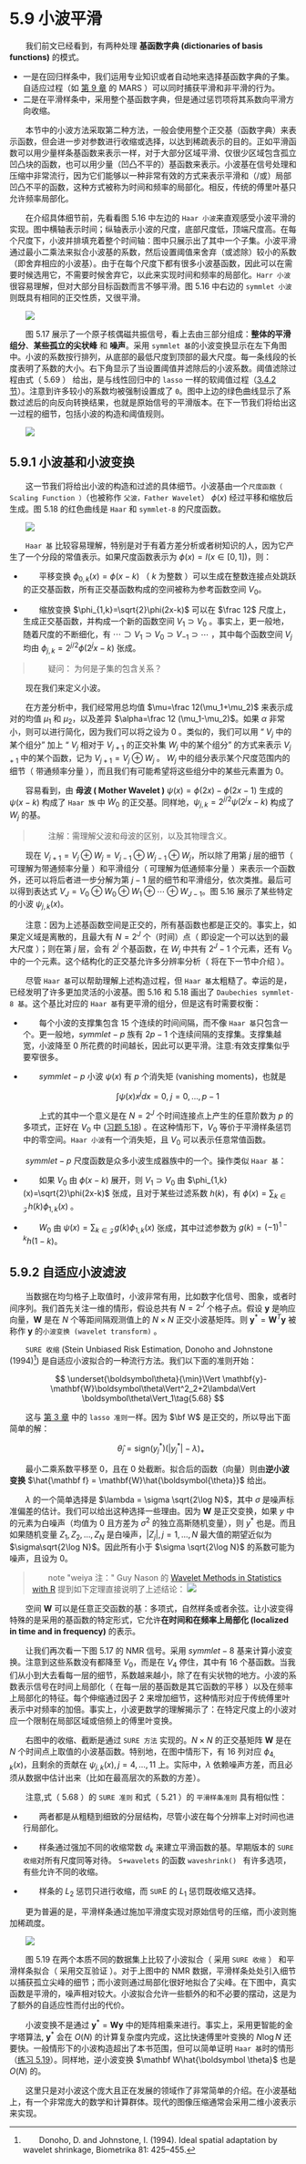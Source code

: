 # 5.9 小波平滑

<style>p{text-indent:2em;2}</style>

我们前文已经看到，有两种处理 **基函数字典 (dictionaries of basis functions)** 的模式。

- 一是在回归样条中，我们运用专业知识或者自动地来选择基函数字典的子集。自适应过程（如 [第 9 章](../09-Additive-Models-Trees-and-Related-Methods/9.0-Introduction/index.html) 的 MARS ）可以同时捕获平滑和非平滑的行为。
- 二是在平滑样条中，采用整个基函数字典，但是通过惩罚项将其系数向平滑方向收缩。

本节中的小波方法采取第二种方法，一般会使用整个正交基（函数字典）来表示函数，但会进一步对参数进行收缩或选择，以达到稀疏表示的目的。正如平滑函数可以用少量样条基函数来表示一样，对于大部分区域平滑、仅很少区域包含孤立凹凸块的函数，也可以用少量（凹凸不平的）基函数来表示。小波基在信号处理和压缩中非常流行，因为它们能够以一种非常有效的方式来表示平滑和（/或）局部凹凸不平的函数，这种方式被称为时间和频率的局部化。相反，传统的傅里叶基只允许频率局部化。

在介绍具体细节前，先看看图 5.16 中左边的 `Haar 小波`来直观感受小波平滑的实现。图中横轴表示时间；纵轴表示小波的尺度，底部尺度低，顶端尺度高。在每个尺度下，小波并排填充着整个时间轴：图中只展示出了其中一个子集。小波平滑通过最小二乘法来拟合小波基的系数，然后设置阈值来舍弃（或滤除）较小的系数（即舍弃相应的小波基）。由于在每个尺度下都有很多小波基函数，因此可以在需要时候选用它，不需要时候舍弃它，以此来实现时间和频率的局部化。`Harr 小波`很容易理解，但对大部分目标函数而言不够平滑。图 5.16 中右边的 `symmlet 小波`则既具有相同的正交性质，又很平滑。

![](../img/05/fig5.16.png)

图 5.17 展示了一个原子核偶磁共振信号，看上去由三部分组成：**整体的平滑组分**、**某些孤立的尖状峰** 和 **噪声**。采用 `symmlet 基`的小波变换显示在左下角图中。小波的系数按行排列，从底部的最低尺度到顶部的最大尺度。每一条线段的长度表明了系数的大小。右下角显示了当设置阈值并滤除后的小波系数。阈值滤除过程由式（ 5.69 ） 给出，是与线性回归中的 `lasso` 一样的软阈值过程（[3.4.2 节](../03-Linear-Methods-for-Regression/3.4-Shrinkage-Methods/index.html)）。注意到许多较小的系数均被强制设置成了 `0`。图中上边的绿色曲线显示了系数过滤后的向反向转换结果，也就是原始信号的平滑版本。在下一节我们将给出这一过程的细节，包括小波的构造和阈值规则。

![](../img/05/fig5.17.png)

## 5.9.1 小波基和小波变换

这一节我们将给出小波的构造和过滤的具体细节。小波基由一个`尺度函数（ Scaling Function ）`（也被称作 `父波，Father Wavelet`） $\phi(x)$ 经过平移和缩放后生成。图 5.18 的红色曲线是 `Haar` 和 `symmlet-8` 的尺度函数。

![](../img/05/fig5.18.png)

`Haar 基` 比较容易理解，特别是对于有着方差分析或者树知识的人，因为它产生了一个分段的常值表示。如果尺度函数表示为 $\phi(x) = I(x\in [0,1])$，则：

- 平移变换 $\phi_{0,k}(x)=\phi(x-k)$ （ $k$ 为整数 ）可以生成在整数连接点处跳跃的正交基函数，所有正交基函数构成的空间被称为参考函数空间 $V_0$。

- 缩放变换 $\phi_{1,k}=\sqrt{2}\phi(2x-k)$ 可以在 $\frac 12$ 尺度上，生成正交基函数，并构成一个新的函数空间 $V_1\supset V_0$ 。事实上，更一般地，随着尺度的不断细化，有 $\cdots\supset V_1\supset V_0\supset V_{-1}\supset \cdots$ ，其中每个函数空间 $V_j$ 均由 $\phi_{j,k}=2^{j/2}\phi(2^jx-k)$ 张成。

> 疑问： 为何是子集的包含关系？

现在我们来定义小波。

在方差分析中，我们经常用总均值 $\mu=\frac 12(\mu_1+\mu_2)$ 来表示成对的均值 $\mu_1$ 和 $\mu_2$，以及差异 $\alpha=\frac 12 (\mu_1-\mu_2)$。如果 $\alpha$ 非常小，则可以进行简化，因为我们可以将之设为 $0$ 。类似的，我们可以用 “ $V_j$ 中的某个组分” 加上 “ $V_j$ 相对于 $V_{j+1}$ 的正交补集 $W_j$ 中的某个组分” 的方式来表示 $V_{j+1}$ 中的某个函数，记为 $V_{j+1} = V_j\oplus W_j$ 。 $W_j$ 中的组分表示某个尺度范围内的细节（ 带通频率分量 ），而且我们有可能希望将这些组分中的某些元素置为 $0$。

容易看到，由 **母波 ( Mother Wavelet )** $\psi(x) = \phi(2x)-\phi(2x-1)$ 生成的 $\psi (x-k)$ 构成了 `Haar 族` 中 $W_0$ 的正交基。同样地，$\psi_{j,k}=2^{j/2}\psi(2^jx-k)$ 构成了 $W_j$ 的基。

> 注解：需理解父波和母波的区别，以及其物理含义。

现在 $V_{j+1}=V_j\oplus W_j=V_{j-1}\oplus W_{j-1}\oplus W_j$，所以除了用第 $j$ 层的细节（ 可理解为带通频率分量 ）和平滑组分（ 可理解为低通频率分量 ）来表示一个函数外，还可以将后者进一步分解为第 $j-1$ 层的细节和平滑组分，依次类推。最后可以得到表达式 $V_J=V_0\oplus W_0\oplus W_1\oplus \cdots\oplus W_{J-1}$。图 5.16 展示了某些特定的小波 $\psi_{j,k}(x)$。

注意：因为上述基函数空间是正交的，所有基函数也都是正交的。事实上，如果定义域是离散的，且最大有 $N=2^J$ 个（时间）点（ 即设定一个可以达到的最大尺度 ）；则在第 $j$ 层，会有 $2^j$ 个基函数，在 $W_j$ 中共有 $2^J-1$ 个元素，还有 $V_0$ 中的一个元素。这个结构化的正交基允许多分辨率分析（ 将在下一节中介绍 ）。

尽管 `Haar 基`可以帮助理解上述构造过程，但 `Haar 基`太粗糙了。幸运的是，已经发明了许多更加灵活的小波基。图 5.16 和 5.18 画出了 `Daubechies symmlet-8 基`。这个基比对应的 `Haar 基`有更平滑的组分，但是这有时需要权衡：

- 每个小波的支撑集包含 $15$ 个连续的时间间隔，而不像 `Haar 基`只包含一个。更一般地，$symmlet-p$ 族有 $2p-1$ 个连续间隔的支撑集。支撑集越宽，小波降至 $0$ 所花费的时间越长，因此可以更平滑。注意:有效支撑集似乎要窄很多。

- $symmlet-p$ 小波 $\psi(x)$ 有 $p$ 个消失矩 (vanishing moments)，也就是

    $$
    \int\psi (x)x^jdx=0,\; j=0,\ldots, p-1
    $$

    上式的其中一个意义是在 $N=2^J$ 个时间连接点上产生的任意阶数为 $p$ 的多项式，正好在 $V_0$ 中 ([习题 5.18](https://github.com/szcf-weiya/ESL-CN/issues/115)) 。在这种情形下，$V_0$ 等价于平滑样条惩罚中的零空间。`Haar 小波`有一个消失矩，且 $V_0$ 可以表示任意常值函数。


$symmlet-p$ 尺度函数是众多小波生成器族中的一个。操作类似 `Haar 基`：

- 如果 $V_0$ 由 $\phi(x-k)$ 展开，则 $V_1\supset V_0$ 由 $\phi_{1,k}(x)=\sqrt{2}\phi(2x-k)$ 张成，且对于某些过滤系数 $h(k)$，有 $\phi(x)=\sum_{k\in\mathcal Z}h(k)\phi_{1,k}(x)$ 。

- $W_0$ 由 $\psi(x) =\sum_{k\in\mathcal Z}g(k)\phi_{1,k}(x)$ 张成，其中过滤参数为 $g(k)=(-1)^{1-k}h(1-k)$。

## 5.9.2 自适应小波滤波

当数据在均匀格子上取值时，小波非常有用，比如数字化信号、图象，或者时间序列。我们首先关注一维的情形，假设总共有 $N=2^J$ 个格子点。假设 $\mathbf y$ 是响应向量，$\mathbf W$ 是在 $N$ 个等距间隔观测值上的 $N\times N$ 正交小波基矩阵。则 $\mathbf y^* = \mathbf W^T\mathbf y$ 被称作 $\mathbf y$ 的`小波变换 (wavelet transform)` 。

`SURE 收缩` (Stein Unbiased Risk Estimation, Donoho and Johnstone (1994)[^1]) 是自适应小波拟合的一种流行方法。我们以下面的准则开始：

$$
\underset{\boldsymbol\theta}{\min}\Vert \mathbf{y}-\mathbf{W}\boldsymbol\theta\Vert^2_2+2\lambda\Vert \boldsymbol\theta\Vert_1\tag{5.68}
$$

这与 [第 3 章](../03-Linear-Methods-for-Regression/3.4-Shrinkage-Methods/index.html) 中的 `lasso 准则`一样。因为 $\bf W$ 是正交的，所以导出下面简单的解：

$$
\hat\theta_j = \mathrm{sign}(y_j^*)(\vert y_j^*\vert-\lambda)_+\tag{5.69}
$$

最小二乘系数平移至 0，且在 0 处截断。拟合后的函数（向量）则由**逆小波变换** $\hat{\mathbf f} =  \mathbf{W}\hat{\boldsymbol{\theta}}$ 给出。

$\lambda$ 的一个简单选择是 $\lambda = \sigma \sqrt{2\log N}$，其中 $\sigma$ 是噪声标准偏差的估计。我们可以给出这种选择一些理由。因为 $\mathbf{W}$ 是正交变换，如果 $y$ 中的元素为白噪声（均值为 0 且方差为 $\sigma^2$ 的独立高斯随机变量），则 $y^*$ 也是。而且如果随机变量 $Z_1,Z_2,\ldots,Z_N$ 是白噪声，$\vert Z_j\vert, j=1,\ldots, N$ 最大值的期望近似为 $\sigma\sqrt{2\log N}$。因此所有小于 $\sigma \sqrt{2\log N}$ 的系数可能为噪声，且设为 0。

> note "weiya 注："
> Guy Nason 的 [Wavelet Methods in Statistics with R](http://www.springer.com/gp/book/9780387759609) 提到如下定理直接说明了上述结论：
    ![](../img/05/ref-thm-3-1.png)

空间 $\mathbf{W}$ 可以是任意正交函数的基：多项式，自然样条或者余弦。让小波变得特殊的是采用的基函数的特定形式，它允许**在时间和在频率上局部化 (localized in time and in frequency)** 的表示。

让我们再次看一下图 5.17 的 NMR 信号。采用 $symmlet-8$ 基来计算小波变换。注意到这些系数没有都降至 $V_0$，而是在 $V_4$ 停住，其中有 $16$ 个基函数。当我们从小到大去看每一层的细节，系数越来越小，除了在有尖状物的地方。小波的系数表示信号在时间上局部化（ 在每一层的基函数是其它函数的平移 ）以及在频率上局部化的特征。每个伸缩通过因子 $2$ 来增加细节，这种情形对应于传统傅里叶表示中对频率的加倍。事实上，小波更数学的理解揭示了：在特定尺度上的小波对应一个限制在局部区域或倍频上的傅里叶变换。

右图中的收缩、截断是通过 `SURE 方法` 实现的。$N\times N$ 的正交基矩阵 $\mathbf{W}$ 是在 $N$ 个时间点上取值的小波基函数。特别地，在图中情形下，有 $16$ 列对应 $\phi_{4,k}(x)$，且剩余的贡献在 $\psi_{j,k}(x), j=4,\ldots,11$ 上。实际中，$\lambda$ 依赖噪声方差，而且必须从数据中估计出来（比如在最高层次的系数的方差）。

注意,式（ 5.68 ）的 `SURE 准则`  和式（ 5.21 ）的 `平滑样条准则` 具有相似性：

- 两者都是从粗糙到细致的分层结构，尽管小波在每个分辨率上对时间也进行局部化。

- 样条通过强加不同的收缩常数 $d_k$ 来建立平滑函数的基。早期版本的 `SURE 收缩`对所有尺度同等对待。 `S+wavelets` 的函数 `waveshrink() ` 有许多选项，有些允许不同的收缩。

- 样条的 $L_2$ 惩罚只进行收缩，而 `SUR`E 的 $L_1$ 惩罚既收缩又选择。

更为普遍的是，平滑样条通过施加平滑度实现对原始信号的压缩，而小波则施加稀疏度。

![](../img/05/fig5.19.png)

图 5.19 在两个本质不同的数据集上比较了小波拟合（ 采用 `SURE 收缩` ） 和平滑样条拟合（ 采用交互验证 ）。对于上图中的 NMR 数据，平滑样条处处引入细节以捕获孤立尖峰的细节；而小波则通过局部化很好地拟合了尖峰。在下图中，真实函数是平滑的，噪声相对较大。小波拟合允许一些额外的和不必要的摆动，这是为了额外的自适应性而付出的代价。

小波变换不是通过 $\mathbf y^*=\mathbf W \mathbf y$ 中的矩阵相乘来进行。事实上，采用更智能的金字塔算法, $\mathbf y^*$ 会在 $O(N)$ 的计算复杂度内完成，这比快速傅里叶变换的 $N\log N$ 还要快。一般情形下的小波构造超出了本书范围，但可以简单证明 `Haar 基`时的情形（[练习 5.19](https://github.com/szcf-weiya/ESL-CN/issues/116)）。同样地，逆小波变换 $\mathbf W\hat{\boldsymbol \theta}$ 也是 $O(N)$ 的。

这里只是对小波这个庞大且正在发展的领域作了非常简单的介绍。在小波基础上，有一个非常庞大的数学和计算群体。现代的图像压缩通常会采用二维小波表示来实现。

[^1]: Donoho, D. and Johnstone, I. (1994). Ideal spatial adaptation by wavelet shrinkage, Biometrika 81: 425–455.
